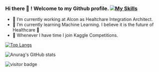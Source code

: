 ### Hi there 👋 ! Welcome to my Github profile.       [![My Skills](https://skillicons.dev/icons?i=linkedin)](https://www.linkedin.com/in/alfonrodrisimon)

- 🔭 I’m currently working at Alcon as Healtchare Integration Architect. 
- 🌱 I’m currently learning Machine Learning. I believe it is the future of Healthcare 🤔
- 👯 Whenever I have time I join Kaggle Competitions. 

[![Top Langs](https://github-readme-stats.vercel.app/api/top-langs/?username=alfonrodrisimon&layout=compact)](https://github.com/anuraghazra/github-readme-stats)

![Anurag's GitHub stats](https://github-readme-stats.vercel.app/api?username=alfonrodrisimon&show_icons=true&theme=radical)

![visitor badge](https://visitor-badge.glitch.me/badge?page_id=alfonrodrisimon.visitor-badge&left_color=red&right_color=green) 
